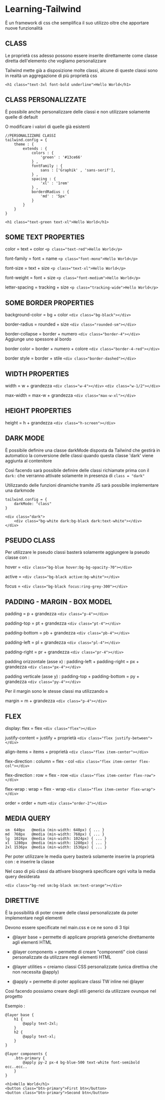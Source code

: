 # Learning-Tailwind

È un framework di css che semplifica il suo utilizzo oltre che apportare nuove funzionalità

## CLASS

Le proprietà css adesso possono essere inserite direttamente come classe diretta dell'elemento che vogliamo personalizzare

Tailwind mette già a disposizione molte classi, alcune di queste classi sono in realtà un aggregazione di più proprietà css

`<h1 class="text-3xl font-bold underline">Hello World</h1>`

## CLASS PERSONALIZZATE

È possibile anche personalizzare delle classi e non utilizzare solamente quelle di default

O modificare i valori di quelle già esistenti

```
//PERSONALIZZARE CLASSI
tailwind.config = {
    theme : {
        extends : {
            colors : {
                'green' : '#13ce66'
            } ,
            fontFamily : {
                sans : ['Graphik' , 'sans-serif'],
            } ,
            spacing : {
                'xl' : '1rem'
            } ,
            borderdRadius : {
                'md' : '5px'
            }
        }
    }
}

<h1 class="text-green text-xl">Hello World</h1>

```

## SOME TEXT PROPERTIES

color = text + color `<p class="text-red">Hello World</p>`

font-family = font + name `<p class="font-mono">Hello World</p>`

font-size = text + size `<p class="text-xl">Hello World</p>`

font-weight = font + size `<p class="font-medium">Hello World</p>`

letter-spacing = tracking + size `<p class="tracking-wide">Hello World</p>`

## SOME BORDER PROPERTIES

background-color = bg + color `<div class="bg-black"></div>`

border-radius = rounded + size `<div class="rounded-sm"></div>`

border-collapse = border + numero `<div class="border-4"></div>` Aggiunge uno spessore al bordo

border color = border + numero + colore `<div class="border-4-red"></div>`

border style = border + stile `<div class="border-dashed"></div>`

## WIDTH PROPERTIES

width = w + grandezza `<div class="w-4"></div>` `<div class="w-1/2"></div>`

max-width = max-w + grandezza `<div class="max-w-xl"></div>`

## HEIGHT PROPERTIES

height = h + grandezza `<div class="h-screen"></div>`

## DARK MODE

È possibile definire una classe darkMode disposta da Tailwind che gestirà in automatico la conversione delle classi
quando questa classe 'dark' viene aggiunta al contenitore

Così facendo sarà possibile definire delle classi richiamate prima con il `dark:` 
che verranno attivate solamente in presenza di `class = "dark"`

Utilizzando delle funzioni dinamiche tramite JS sarà possibile implementare una darkmode

```
tailwind.config = {
    darkMode: "class"
}

<div class="dark">
    <div class="bg-white dark:bg-black dark:text-white"></div>
</div>
```

## PSEUDO CLASS

Per utilizzare le pseudo classi basterà solamente aggiungere la pseudo classe con :

hover = `<div class="bg-blue hover:bg-bg-opacity-70"></div>`

active = `<div class="bg-black active:bg-white"></div>`

focus = `<div class="bg-black focus:ring-grey-300"></div>`

## PADDING - MARGIN - BOX MODEL

padding = p + grandezza `<div class="p-4"></div>`

padding-top = pt + grandezza `<div class="pt-4"></div>`

padding-bottom = pb + grandezza `<div class="pb-4"></div>`

padding-left = pl + grandezza `<div class="pl-4"></div>`

padding-right = pr + grandezza `<div class="pr-4"></div>`

padding orizzontale (asse x) : padding-left + padding-right = px + grandezza `<div class="px-4"></div>`

padding verticale (asse y) : padding-top + padding-bottom = py + grandezza `<div class="py-4"></div>`

Per il margin sono le stesse classi ma utilizzando `m`

margin = m + grandezza `<div class="p-4"></div>`

## FLEX

display: flex = flex `<div class="flex"></div>`

justify-content = justify + proprietà `<div class="flex justify-between"></div>`

align-items = items + proprietà `<div class="flex item-center"></div>`

flex-direction : column = flex - col `<div class="flex item-center flex-col"></div>`

flex-direction : row = flex - row `<div class="flex item-center flex-row"></div>`

flex-wrap : wrap = flex - wrap `<div class="flex item-center flex-wrap"></div>`

order = order + num `<div class="order-2"></div>`

## MEDIA QUERY

```
sm	640px	@media (min-width: 640px) { ... }
md	768px	@media (min-width: 768px) { ... }
lg	1024px	@media (min-width: 1024px) { ... }
xl	1280px	@media (min-width: 1280px) { ... }
2xl	1536px	@media (min-width: 1536px) { ... }
```

Per poter utilizzare le media query basterà solamente inserire la proprietà con : e inserire la classe

Nel caso di più classi da attivare bisognerà specificare ogni volta la media query desiderata

`<div class="bg-red sm:bg-black sm:text-orange"></div>`

## DIRETTIVE

È la possibilità di poter creare delle classi personalizzate da poter implementare negli elementi

Devono essere specificate nel main.css e ce ne sono di 3 tipi

- @layer base = permette di applicare proprietà generiche direttamente agli elementi HTML 
- @layer components = permette di creare "componenti" cioè classi personalizzate da utilizzare negli elementi HTML
- @layer utilities = creiamo classi CSS personalizzate (unica direttiva che non necessita @apply)


- @apply = permette di poter applicare classi TW inline nei @layer

Così facendo possiamo creare degli stili generici da utilizzare ovunque nel progetto

Esempio : 

```
@layer base {
    h1 {
        @apply text-2xl;
    }
    h2 {
        @apply text-xl;
    }
}

@layer components {
    .btn-primary {
        @apply py-2 px-4 bg-blue-500 text-white font-semibold ecc..ecc..
    }
}

<h1>Hello World</h1>
<button class="btn-primary">First btn</button>
<button class="btn-primary">Second btn</button>
```


